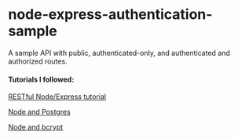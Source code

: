 # node-express-authentication-sample
A sample API with public, authenticated-only, and authenticated and authorized routes.

#### Tutorials I followed:
[RESTful Node/Express tutorial](http://thejackalofjavascript.com/architecting-a-restful-node-js-app/)

[Node and Postgres](http://mherman.org/blog/2016/03/13/designing-a-restful-api-with-node-and-postgres/)

[Node and bcrypt](https://www.abeautifulsite.net/hashing-passwords-with-nodejs-and-bcrypt)

